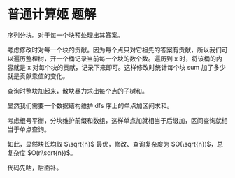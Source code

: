 # 普通计算姬 题解

序列分块。对于每一个块预处理出其答案。

考虑修改时对每一个块的贡献。因为每个点只对它祖先的答案有贡献，所以我们可以遍历整棵树，开一个桶记录当前每一个块的数个数。遍历到 x 时，将该桶的内容就是 x 对每个块的贡献，记录下来即可。这样修改时统计每个块 sum 加了多少就是贡献乘值的变化。

查询时整块加起来，散块暴力求出每个点的子树和。

显然我们需要一个数据结构维护 dfs 序上的单点加区间求和。

考虑根号平衡，分块维护前缀和数组，这样单点加就相当于后缀加，区间查询就相当于单点查询。

如此，显然块长均取 $\sqrt{n}$ 最优，修改、查询复杂度为 $O(\sqrt{n})$，总复杂度 $O(n\sqrt{n})$。

代码先咕，后面补。